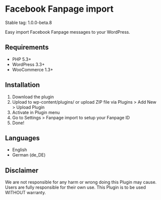 # Facebook Fanpage import

Stable tag: 1.0.0-beta.8

Easy import Facebook Fanpage messages to your WordPress.

## Requirements
- PHP 5.3+
- WordPress 3.3+
- WooCommerce 1.3+

## Installation
1. Download the plugin
2. Upload to wp-content/plugins/ or upload ZIP file via Plugins > Add New > Upload Plugin
3. Activate in Plugin menu
4. Go to Settings > Fanpage import to setup your Fanpage ID
5. Done!

## Languages
- English
- German (de_DE)

## Disclaimer

We are not responsible for any harm or wrong doing this Plugin may cause. Users are fully responsible for their own use. This Plugin is to be used WITHOUT warranty.
